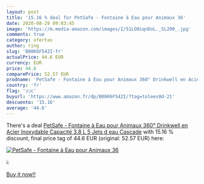 ```yaml
---
layout: post
title: '15.16 % deal for PetSafe - Fontaine à Eau pour Animaux 36'
date: 2020-08-29 09:03:45
image: 'https://m.media-amazon.com/images/I/51LO0iqnDoL._SL200_.jpg'
comments: true
category: ofertas
author: ring
slug: 'B00K6F542I-fr'
actualPrice: 44.6 EUR
currency: EUR
price: 44.6
comparePrice: 52.57 EUR
prodname: 'PetSafe - Fontaine à Eau pour Animaux 360° Drinkwell en Acier Inoxydable Capacité 3.8 L  5 Jets d eau Cascade'
country: 'fr'
flag: '🇫🇷'
buyurl: 'https://www.amazon.fr/dp/B00K6F542I/?tag=tolees0d-21'
descuento: '15.16'
average: '44.6'
---
```


There's a deal [PetSafe - Fontaine à Eau pour Animaux 360° Drinkwell en Acier Inoxydable Capacité 3.8 L  5 Jets d eau Cascade](https://www.amazon.fr/dp/B00K6F542I/?tag=tolees0d-21)  with  15.16 % discount, final price tag of  44.6 EUR (original: 52.57 EUR) here:

[![PetSafe - Fontaine à Eau pour Animaux 36](https://m.media-amazon.com/images/I/51LO0iqnDoL._SL200_.jpg)](https://www.amazon.fr/dp/B00K6F542I/?tag=tolees0d-21)

ℹ️:


[Buy it now!!](https://www.amazon.fr/dp/B00K6F542I/?tag=tolees0d-21)
